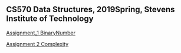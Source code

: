 ## CS570 Data Structures, 2019Spring, Stevens Institute of Technology

[Assignment_1 BinaryNumber](Assignment1_BinaryNumber)

[Assignment 2 Complexity](Assignment2_Complexity)




